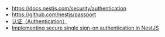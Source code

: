 - https://docs.nestjs.com/security/authentication
- https://github.com/nestjs/passport
- [认证（Authentication）](http://static.kancloud.cn/juukee/nestjs/2678243)
- [Implementing secure single sign-on authentication in NestJS](https://blog.logrocket.com/implement-secure-single-sign-on-nestjs-google/)
